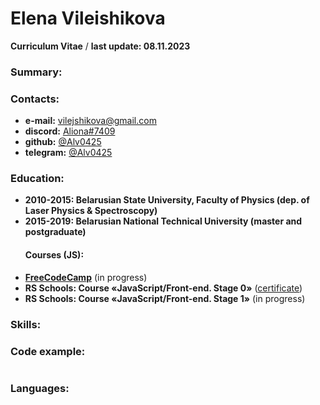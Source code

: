 # Elena Vileishikova
**Curriculum Vitae** / **last update: 08.11.2023**
### Summary:

### Contacts:
  - **e-mail:** [vilejshikova@gmail.com](mailto:vilejshikova@gmail.com)
  - **discord:** [Aliona#7409](https://discordapp.com/users/1122842754175742052/)
  - **github:** [@Alv0425](https://github.com/Alv0425)
  - **telegram:** [@Alv0425](https://t.me/Alv0425)
  
### Education:
 - **2010-2015: Belarusian State University, Faculty of Physics (dep. of Laser Physics & Spectroscopy)**
 - **2015-2019: Belarusian National Technical University (master and postgraduate)**
   #### Courses (JS):
 - **[FreeCodeCamp](https://www.freecodecamp.org/)** (in progress)
 - **RS Schools: Course «JavaScript/Front-end. Stage 0»** ([certificate](https://app.rs.school/certificate/j77h435w))
 - **RS Schools: Course «JavaScript/Front-end. Stage 1»** (in progress)
### Skills:

### Code example:
```javascript


```
### Languages: 